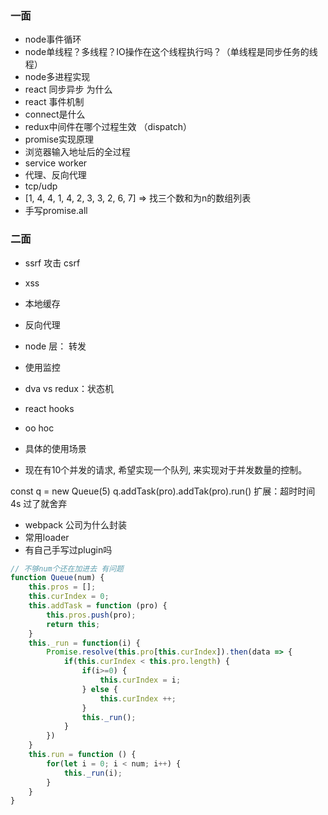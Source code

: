 ### 一面
- node事件循环
- node单线程？多线程？IO操作在这个线程执行吗？（单线程是同步任务的线程）
- node多进程实现
- react 同步异步 为什么
- react 事件机制
- connect是什么 
- redux中间件在哪个过程生效 （dispatch）
- promise实现原理
- 浏览器输入地址后的全过程
- service worker
- 代理、反向代理
- tcp/udp
- [1, 4, 4, 1, 4, 2, 3, 3, 2, 6, 7] => 找三个数和为n的数组列表
- 手写promise.all
### 二面
- ssrf 攻击 csrf 
- xss 
- 本地缓存
- 反向代理
- node 层： 转发
- 使用监控
- dva vs redux：状态机
- react hooks
- oo hoc
- 具体的使用场景

- 现在有10个并发的请求, 希望实现一个队列, 来实现对于并发数量的控制。

const q = new Queue(5)
q.addTask(pro).addTak(pro).run()
扩展：超时时间 4s 过了就舍弃

- webpack 公司为什么封装
- 常用loader
- 有自己手写过plugin吗
```js
// 不够num个还在加进去 有问题
function Queue(num) {
    this.pros = [];
    this.curIndex = 0;
    this.addTask = function (pro) {
        this.pros.push(pro);
        return this;
    }
    this._run = function(i) {
        Promise.resolve(this.pro[this.curIndex]).then(data => {
            if(this.curIndex < this.pro.length) {
                if(i>=0) {
                    this.curIndex = i;
                } else {
                    this.curIndex ++;
                }
                this._run();
            }
        })
    }
    this.run = function () {
        for(let i = 0; i < num; i++) {
            this._run(i);
        }
    }
}
```
